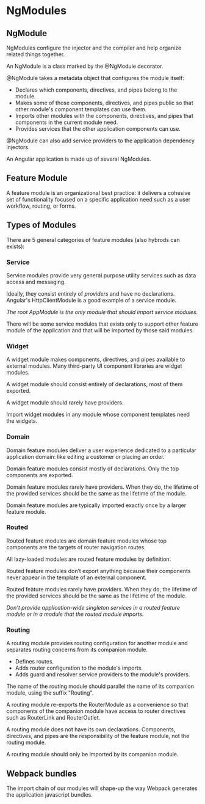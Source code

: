 # NgModules

## NgModule

NgModules configure the injector and the compiler and help organize related things together.

An NgModule is a class marked by the @NgModule decorator.

@NgModule takes a metadata object that configures the module itself:

- Declares which components, directives, and pipes belong to the module.
- Makes some of those components, directives, and pipes public so that other module's component templates can use them.
- Imports other modules with the components, directives, and pipes that components in the current module need.
- Provides services that the other application components can use.

@NgModule can also add service providers to the application dependency injectors.

An Angular application is made up of several NgModules.

## Feature Module

A feature module is an organizational best practice: it delivers a cohesive set of functionality focused on a specific application need such as a user workflow, routing, or forms.

## Types of Modules

There are 5 general categories of feature modules (also hybrods can exists):

### Service

Service modules provide very general purpose utility services such as data access and messaging.

Ideally, they consist entirely of _providers_ and have no declarations. Angular's HttpClientModule is a good example of a service module.

_The root AppModule is the only module that should import service modules._

There will be some service modules that exists only to support other feature module of the application and that will be imported by those said modules.

### Widget

A widget module makes components, directives, and pipes available to external modules. Many third-party UI component libraries are widget modules.

A widget module should consist entirely of declarations, most of them exported.

A widget module should rarely have providers.

Import widget modules in any module whose component templates need the widgets.

### Domain

Domain feature modules deliver a user experience dedicated to a particular application domain: like editing a customer or placing an order.

Domain feature modules consist mostly of declarations. Only the top components are exported.

Domain feature modules rarely have providers. When they do, the lifetime of the provided services should be the same as the lifetime of the module.

Domain feature modules are typically imported exactly once by a larger feature module.

### Routed

Routed feature modules are domain feature modules whose top components are the targets of router navigation routes.

All lazy-loaded modules are routed feature modules by definition.

Routed feature modules don’t export anything because their components never appear in the template of an external component.

Routed feature modules rarely have providers. When they do, the lifetime of the provided services should be the same as the lifetime of the module. 

_Don't provide application-wide singleton services in a routed feature module or in a module that the routed module imports._

### Routing

A routing module provides routing configuration for another module and separates routing concerns from its companion module.

- Defines routes.
- Adds router configuration to the module's imports.
- Adds guard and resolver service providers to the module's providers.

The name of the routing module should parallel the name of its companion module, using the suffix "Routing".

A routing module re-exports the RouterModule as a convenience so that components of the companion module have access to router directives such as RouterLink and RouterOutlet.

A routing module does not have its own declarations. Components, directives, and pipes are the responsibility of the feature module, not the routing module.

A routing module should only be imported by its companion module.

## Webpack bundles

The import chain of our modules will shape-up the way Webpack generates the application javascript bundles.
